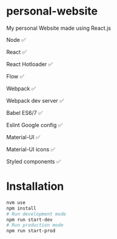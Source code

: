 # personal-website
My personal Website made using React.js

Node ✅

React ✅

React Hotloader ✅ 

Flow ✅

Webpack ✅

Webpack dev server ✅ 

Babel ES6/7 ✅ 

Eslint Google config ✅

Material-UI ✅

Material-UI icons ✅ 

Styled components ✅ 

# Installation
```sh
nvm use
npm install
# Run development mode
npm run start-dev
# Run production mode
npm run start-prod
```
